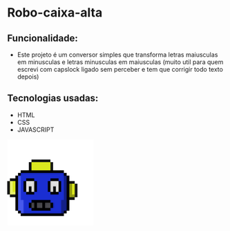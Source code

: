 # Robo-caixa-alta 
## Funcionalidade:

* Este projeto é um conversor simples que transforma letras maiusculas em minusculas e letras minusculas em maiusculas (muito util para quem escrevi com capslock ligado sem perceber e tem que corrigir todo texto depois)

## Tecnologias usadas:

* HTML
* CSS
* JAVASCRIPT

<img src="https://github.com/bruno34154/Robo-caixa-alta/blob/master/img/robo.gif" alt="robo" width="200px" height="200px" />

